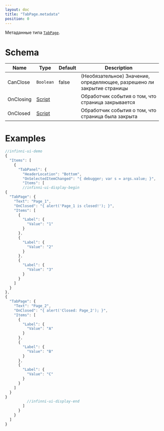 ```yaml
---
layout: doc
title: "TabPage.metadata"
position: 0
---
```


Метаданные типа [`TabPage`](../).

# Schema

|Name|Type|Default|Description|
|----|----|-------|-----------|
|CanClose|`Boolean`|false|(Необязательное) Значение, определяющее, разрешено ли закрытие страницы|
|OnClosing|[Script](../../../../Core/Script/)| |Обработчик события о том, что страница закрывается|
|OnClosed|[Script](../../../../Core/Script/)| |Обработчик события о том, что страница была закрыта|

# Examples

```js
//infinni-ui-demo
{
  "Items": [
    {
      "TabPanel": {
        "HeaderLocation": "Bottom",
        "OnSelectedItemChanged": "{ debugger; var s = args.value; }",
        "Items": [
        //infinni-ui-display-begin
{
  "TabPage": {
    "Text": "Page_1",
    "OnClosed": "{ alert('Page_1 is closed!'); }",
    "Items": [
      {
        "Label": {
          "Value": "1"
        }
      },
      {
        "Label": {
          "Value": "2"
        }
      },
      {
        "Label": {
          "Value": "3"
        }
      }
    ]
  }
},
{
  "TabPage": {
    "Text": "Page_2",
    "OnClosed": "{ alert('Closed: Page_2'); }",
    "Items": [
      {
        "Label": {
          "Value": "A"
        }
      },
      {
        "Label": {
          "Value": "B"
        }
      },
      {
        "Label": {
          "Value": "C"
        }
      }
    ]
  }
}
          //infinni-ui-display-end
        ]
      }
    }    
  ]
}
```
